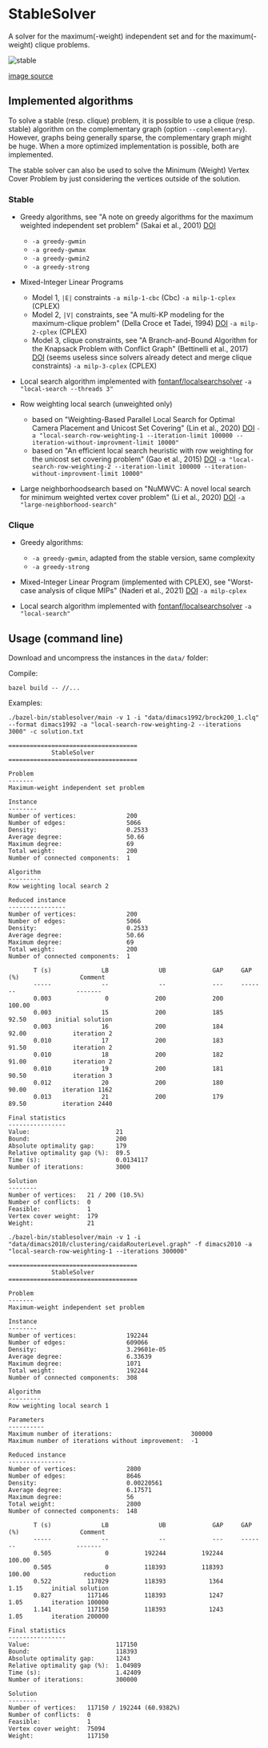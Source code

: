 # StableSolver

A solver for the maximum(-weight) independent set and for the maximum(-weight) clique problems.

![stable](stable.png?raw=true "stable")

[image source](https://commons.wikimedia.org/wiki/File:Independent_set_graph.svg)

## Implemented algorithms

To solve a stable (resp. clique) problem, it is possible to use a clique (resp. stable) algorithm on the complementary graph (option `--complementary`). However, graphs being generally sparse, the complementary graph might be huge. When a more optimized implementation is possible, both are implemented.

The stable solver can also be used to solve the Minimum (Weight) Vertex Cover Problem by just considering the vertices outside of the solution.

### Stable

- Greedy algorithms, see "A note on greedy algorithms for the maximum weighted independent set problem" (Sakai et al., 2001) [DOI](https://doi.org/10.1016/S0166-218X(02)00205-6)
  - `-a greedy-gwmin`
  - `-a greedy-gwmax`
  - `-a greedy-gwmin2`
  - `-a greedy-strong`

- Mixed-Integer Linear Programs
  - Model 1, `|E|` constraints  `-a milp-1-cbc` (Cbc) `-a milp-1-cplex` (CPLEX)
  - Model 2, `|V|` constraints, see "A multi-KP modeling for the maximum-clique problem" (Della Croce et Tadei, 1994) [DOI](https://doi.org/10.1016/0377-2217(94)90252-6) `-a milp-2-cplex` (CPLEX)
  - Model 3, clique constraints, see "A Branch-and-Bound Algorithm for the Knapsack Problem with Conflict Graph" (Bettinelli et al., 2017) [DOI](https://doi.org/10.1287/ijoc.2016.0742) (seems useless since solvers already detect and merge clique constraints) `-a milp-3-cplex` (CPLEX)

- Local search algorithm implemented with [fontanf/localsearchsolver](https://github.com/fontanf/localsearchsolver) `-a "local-search --threads 3"`

- Row weighting local search (unweighted only)
  - based on "Weighting-Based Parallel Local Search for Optimal Camera Placement and Unicost Set Covering" (Lin et al., 2020) [DOI](https://doi.org/10.1145/3377929.3398184) `-a "local-search-row-weighting-1 --iteration-limit 100000 --iteration-without-improvment-limit 10000"`
  - based on "An efficient local search heuristic with row weighting for the unicost set covering problem" (Gao et al., 2015) [DOI](https://doi.org/10.1016/j.ejor.2015.05.038) `-a "local-search-row-weighting-2 --iteration-limit 100000 --iteration-without-improvment-limit 10000"`

- Large neighborhoodsearch based on "NuMWVC: A novel local search for minimum weighted vertex cover problem" (Li et al., 2020) [DOI](https://doi.org/10.1080/01605682.2019.1621218) `-a "large-neighborhood-search"`

### Clique

- Greedy algorithms:
  - `-a greedy-gwmin`, adapted from the stable version, same complexity
  - `-a greedy-strong`

- Mixed-Integer Linear Program (implemented with CPLEX), see "Worst-case analysis of clique MIPs" (Naderi et al., 2021) [DOI](https://doi.org/10.1007/s10107-021-01706-2) `-a milp-cplex`

- Local search algorithm implemented with [fontanf/localsearchsolver](https://github.com/fontanf/localsearchsolver) `-a "local-search"`

## Usage (command line)

Download and uncompress the instances in the `data/` folder:


Compile:
```shell
bazel build -- //...
```

Examples:

```shell
./bazel-bin/stablesolver/main -v 1 -i "data/dimacs1992/brock200_1.clq" --format dimacs1992 -a "local-search-row-weighting-2 --iterations 3000" -c solution.txt
```
```
====================================
            StableSolver            
====================================

Problem
-------
Maximum-weight independent set problem

Instance
--------
Number of vertices:              200
Number of edges:                 5066
Density:                         0.2533
Average degree:                  50.66
Maximum degree:                  69
Total weight:                    200
Number of connected components:  1

Algorithm
---------
Row weighting local search 2

Reduced instance
----------------
Number of vertices:              200
Number of edges:                 5066
Density:                         0.2533
Average degree:                  50.66
Maximum degree:                  69
Total weight:                    200
Number of connected components:  1

       T (s)              LB              UB             GAP     GAP (%)                 Comment
       -----              --              --             ---     -------                 -------
       0.003               0             200             200      100.00                        
       0.003              15             200             185       92.50        initial solution
       0.003              16             200             184       92.00             iteration 2
       0.010              17             200             183       91.50             iteration 2
       0.010              18             200             182       91.00             iteration 2
       0.010              19             200             181       90.50             iteration 3
       0.012              20             200             180       90.00          iteration 1162
       0.013              21             200             179       89.50          iteration 2440

Final statistics
----------------
Value:                        21
Bound:                        200
Absolute optimality gap:      179
Relative optimality gap (%):  89.5
Time (s):                     0.0134117
Number of iterations:         3000

Solution
--------
Number of vertices:   21 / 200 (10.5%)
Number of conflicts:  0
Feasible:             1
Vertex cover weight:  179
Weight:               21
```

```shell
./bazel-bin/stablesolver/main -v 1 -i "data/dimacs2010/clustering/caidaRouterLevel.graph" -f dimacs2010 -a "local-search-row-weighting-1 --iterations 300000"
```
```
====================================
            StableSolver            
====================================

Problem
-------
Maximum-weight independent set problem

Instance
--------
Number of vertices:              192244
Number of edges:                 609066
Density:                         3.29601e-05
Average degree:                  6.33639
Maximum degree:                  1071
Total weight:                    192244
Number of connected components:  308

Algorithm
---------
Row weighting local search 1

Parameters
----------
Maximum number of iterations:                      300000
Maximum number of iterations without improvement:  -1

Reduced instance
----------------
Number of vertices:              2800
Number of edges:                 8646
Density:                         0.00220561
Average degree:                  6.17571
Maximum degree:                  56
Total weight:                    2800
Number of connected components:  148

       T (s)              LB              UB             GAP     GAP (%)                 Comment
       -----              --              --             ---     -------                 -------
       0.505               0          192244          192244      100.00                        
       0.505               0          118393          118393      100.00               reduction
       0.522          117029          118393            1364        1.15        initial solution
       0.827          117146          118393            1247        1.05        iteration 100000
       1.141          117150          118393            1243        1.05        iteration 200000

Final statistics
----------------
Value:                        117150
Bound:                        118393
Absolute optimality gap:      1243
Relative optimality gap (%):  1.04989
Time (s):                     1.42409
Number of iterations:         300000

Solution
--------
Number of vertices:   117150 / 192244 (60.9382%)
Number of conflicts:  0
Feasible:             1
Vertex cover weight:  75094
Weight:               117150
```
